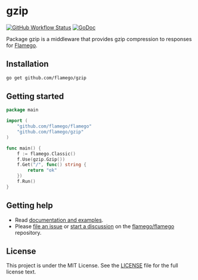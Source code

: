 # gzip

[![GitHub Workflow Status](https://img.shields.io/github/workflow/status/flamego/gzip/Go?logo=github&style=for-the-badge)](https://github.com/flamego/gzip/actions?query=workflow%3AGo)
[![GoDoc](https://img.shields.io/badge/GoDoc-Reference-blue?style=for-the-badge&logo=go)](https://pkg.go.dev/github.com/flamego/gzip?tab=doc)

Package gzip is a middleware that provides gzip compression to responses for [Flamego](https://github.com/flamego/flamego).

## Installation

```zsh
go get github.com/flamego/gzip
```

## Getting started

```go
package main

import (
	"github.com/flamego/flamego"
	"github.com/flamego/gzip"
)

func main() {
	f := flamego.Classic()
	f.Use(gzip.Gzip())
	f.Get("/", func() string {
		return "ok"
	})
	f.Run()
}
```

## Getting help

- Read [documentation and examples](https://flamego.dev/middleware/gzip.html).
- Please [file an issue](https://github.com/flamego/flamego/issues) or [start a discussion](https://github.com/flamego/flamego/discussions) on the [flamego/flamego](https://github.com/flamego/flamego) repository.

## License

This project is under the MIT License. See the [LICENSE](LICENSE) file for the full license text.
